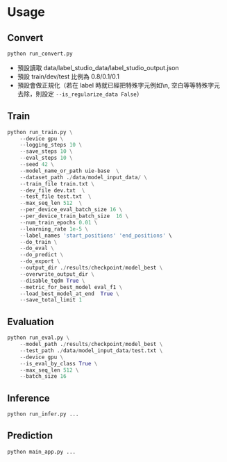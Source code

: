 # Usage

## Convert

``` python
python run_convert.py 
```
- 預設讀取 data/label_studio_data/label_studio_output.json
- 預設 train/dev/test 比例為 0.8/0.1/0.1
- 預設會做正規化（若在 label 時就已經把特殊字元例如\n, 空白等等特殊字元去除，則設定 `--is_regularize_data False`）

## Train

``` python
python run_train.py \
    --device gpu \
    --logging_steps 10 \
    --save_steps 10 \
    --eval_steps 10 \
    --seed 42 \
    --model_name_or_path uie-base  \
    --dataset_path ./data/model_input_data/ \
    --train_file train.txt \
    --dev_file dev.txt  \
    --test_file test.txt  \
    --max_seq_len 512  \
    --per_device_eval_batch_size 16 \
    --per_device_train_batch_size  16 \
    --num_train_epochs 0.01 \
    --learning_rate 1e-5 \
    --label_names 'start_positions' 'end_positions' \
    --do_train \
    --do_eval \
    --do_predict \
    --do_export \
    --output_dir ./results/checkpoint/model_best \
    --overwrite_output_dir \
    --disable_tqdm True \
    --metric_for_best_model eval_f1 \
    --load_best_model_at_end  True \
    --save_total_limit 1
```

## Evaluation

``` python
python run_eval.py \
    --model_path ./results/checkpoint/model_best \
    --test_path ./data/model_input_data/test.txt \
    --device gpu \
    --is_eval_by_class True \
    --max_seq_len 512 \
    --batch_size 16 
```

## Inference

``` python
python run_infer.py ...
```

## Prediction

``` python
python main_app.py ...
```